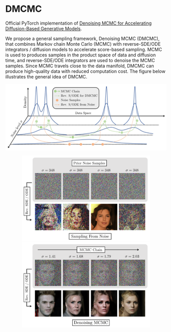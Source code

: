 # DMCMC

Official PyTorch implementation of [Denoising MCMC for Accelerating Diffusion-Based Generative Models](https://arxiv.org/abs/2209.14593).

We propose a general sampling framework, Denoising MCMC (DMCMC), that combines Markov chain Monte Carlo (MCMC) with reverse-SDE/ODE integrators / diffusion models to accelerate score-based sampling. MCMC is used to produces samples in the product space of data and diffusion time, and reverse-SDE/ODE integrators are used to denoise the MCMC samples. Since MCMC travels close to the data manifold, DMCMC can produce high-quality data with reduced computation cost. The figure below illustrates the general idea of DMCMC.

<p align="center">
  <img src="https://github.com/1202kbs/DMCMC/blob/main/assets/diag.png" />
</p>

<p align="center">
  <img src="https://github.com/1202kbs/DMCMC/blob/main/assets/1a-min.png" width="400" />
  <img src="https://github.com/1202kbs/DMCMC/blob/main/assets/1b-min.png" width="400" />
</p>
